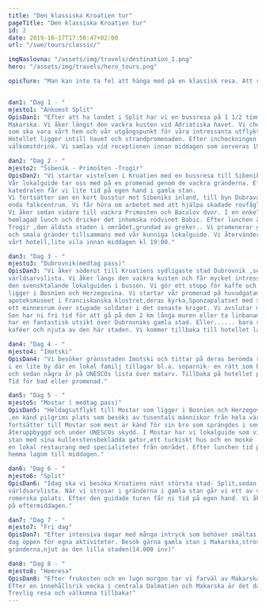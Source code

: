 ```yaml
---
title: "Den klassiska Kroatien tur"
pageTitle: "Den klassiska Kroatien tur"
id: 2
date: 2019-10-17T17:50:47+02:00
url: "/swe/tours/classic/"

imgNaslovna: "/assets/img/travels/destination_1.png"
hero: "/assets/img/travels/hero_tours.png"

opisTure: "Man kan inte ta fel att hänga med på en klassisk resa. Att se, pröva, njuta, låra år det klassiska."


dan1: "Dag 1 - "
mjesto1: "Ankomst Split"
OpisDan1: "Efter att ha landet i Split har vi en bussresa på 1 1/2 timme till vårt hotell som ligger i
Makarska. Vi åker längst den vackra kusten vid Adriatiska havet. Vi checkar in på hotellet
som ska vara vårt hem och vår utgångspunkt för våra intressanta utflykter under veckan.
Hotellet ligger intill havet och strandpromenaden. Efter incheckningen tar vi en gemensam
välkomstdrink. Vi samlas vid receptionen innan middagen som serveras 19:00-21:00."

dan2: "Dag 2 - "
mjesto2: "Šibenik - Primošten -Trogir"
OpisDan2: "Vi startar vistelsen i Kroatien med en bussresa till Sibenik som ligger norr om Split.Sibenik
Vår lokalguide tar oss med på en promenad genom de vackra gränderna. Efter vi har besökt
katedralen får vi lite tid på egen hand i gamla stan.
Vi fortsätter sen en kort busstur mot Sibeniks inland, till byn Dubrava.  Där ligger Kroatiens
enda falkcentrum. Vi får höra om arbetet med att hjälpa skadade rovfåglar. 
Vi åker sedan vidare till vackra Primosten och Baculov dvor. I en enkel o genuin miljö äter vi
hemlagad lunch och dricker det inhemska rödvinet Babic. Efter lunchen åker vi vidare till
Trogir ,den äldsta staden i området,grundad av greker.. Vi promenerar genom Trogirs vackra
och smala gränder tillsammans med vår kunniga lokalguide. Vi återvänder med bussen till
vårt hotell,lite vila innan middagen kl 19:00."

dan3: "Dag 3 - "
mjesto3: "Dubrovnik(medtag pass)"
OpisDan3: "Vi åker söderut till Kroatiens sydligaste stad Dubrovnik ,sedan 1979 på UNESCOs
världsarvslista. Vi åker längs den vackra kusten och får mycket intressant berättat för oss av
den svensktalande lokalguiden i bussen. Vi gör ett stopp för kaffe och toalett i Neum,som
ligger i Bosnien och Herzegovina. Vi startar vår promenad på huvudgatan Stradun,besöker
apoteksmuseet i Franciskanska klostret,deras kyrka,Sponzapalatset med stadsarkivet och
ett minnesrum över stupade soldater i det senaste kriget. Vi avslutar med gemensam lunch.
Sen har ni fri tid för att gå på den 2 km långa muren eller ta linbanan upp till berget Srd där ni
har en fantastisk utsikt över Dubrovniks gamla stad. Eller...... bara sitta på ett av många
kaféer och njuta av den här staden. Vi kommer tillbaka till hotellet lagom till middagen."

dan4: "Dag 4 - "
mjesto4: "Imotski"
OpisDan4: "Vi besöker gränsstaden Imotski och tittar på deras berömda sjöar- Blå och Röda skön.Lunch
i en lite by där en lokal familj tillagar bl.a. soparnik- en rätt som bara tillagas i bergstrakterna
och sedan några år på UNESCOs lista över matarv. Tillbaka på hotellet på eftermiddagen.
Tid för bad eller promenad."

dan5: "Dag 5 - "
mjesto5: "Mostar ( medtag pass)"
OpisDan5: "Heldagsutflykt till Mostar som ligger i Bosnien och Herzegovina. Vi gör ett stopp i Medugorje
,en känd pilgrims plats som besöks av tusentals människor från hela världen varje år. Vi
fortsätter till Mostar som mest är känd för sin bro som sprängdes i senaste kriget men är nu
återuppbyggd och under UNESCOs skydd. I Mostar har vi lokalguide som visar oss gamla
stan med sina kullerstensbeklädda gator,ett turkiskt hus och en moské . Gemensam lunch på
en lokal restaurang med specialiteter från området. Efter lunchen tid på egen hand. Vi är
hemma lagom till middagen."

dan6: "Dag 6 - "
mjesto6: "Split"
OpisDan6: "Idag ska vi besöka Kroatiens näst största stad- Split,sedan 1979 på UNESCOs
världsarvlista. När vi strosar i gränderna i gamla stan går vi ett av världens bäst bevarade
romerska palats. Efter den guidade turen får ni tid på egen hand. Vi åker hem till Makarska
på eftermiddagen."

dan7: "Dag 7 - "
mjesto7: "Fri dag"
OpisDan7: "Efter intensiva dagar med många intryck som behöver smältas är det lämpligt med en ledig
dag öppen för egna aktiviteter. Besök gärna gamla stan i Makarska,strosa runt i
gränderna,njut av den lilla staden(14.000 inv)"

dan8: "Dag 8 - "
mjesto8: "Hemresa"
OpisDan8: "Efter frukosten och en lugn morgon tar vi farväl av Makarska och reser mot Splits flygplats.
Efter en innehållsrik vecka i centrala Dalmatien och Makarska är det dags för hemresa.
Trevlig resa och välkomna tillbaka!"
---
```


